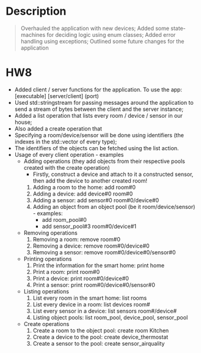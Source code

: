 # Description
> Overhauled the application with new devices;
> Added some state-machines for deciding logic using enum classes;
> Added error handling using exceptions;
> Outlined some future changes for the application

# HW8
* Added client / server functions for the application. To use the app: [executable] [server/client] (port)
* Used std::stringstream for passing messages around the application to send a stream of bytes between the client and the server instance;
* Added a list operation that lists every room / device / sensor in our house;
* Also added a create operation that 
* Specifying a room/device/sensor will be done using identifiers (the indexes in the std::vector of every type);
* The identifiers of the objects can be fetched using the list action.
* Usage of every client operation - examples
    - Adding operations (they add objects from their respective pools created with the create operation)
        - Firstly, construct a device and attach to it a constructed sensor, then add the device to another created room!
        1. Adding a room to the home: add room#0
        2. Adding a device: add device#0 room#0
        3. Adding a sensor: add sensor#0 room#0/device#0
        4. Adding an object from an object pool (be it room/device/sensor) - examples:
            - add room_pool#0
            - add sensor_pool#3 room#0/device#1
    - Removing operations
        1. Removing a room: remove room#0
        2. Removing a device: remove room#0/device#0
        3. Removing a sensor: remove room#0/device#0/sensor#0
    - Printing operations
        1. Print the information for the smart home: print home
        2. Print a room: print room#0
        3. Print a device: print room#0/device#0
        4. Print a sensor: print room#0/device#0/sensor#0
    - Listing operations
        1. List every room in the smart home: list rooms
        2. List every device in a room: list devices room#
        3. List every sensor in a device: list sensors room#/device#
        4. Listing object pools: list room_pool, device_pool, sensor_pool
    - Create operations
        1. Create a room to the object pool: create room Kitchen
        2. Create a device to the pool: create device_thermostat
        3. Create a sensor to the pool: create sensor_airquality